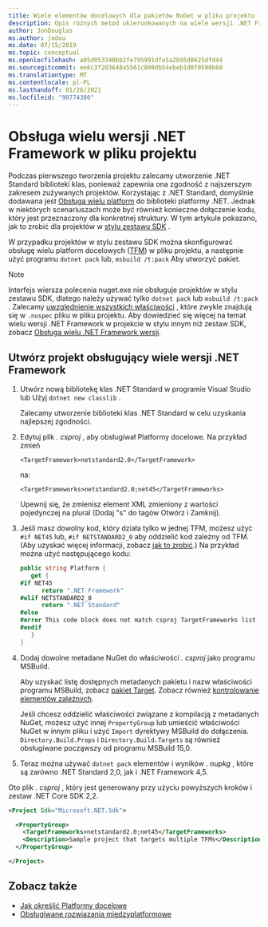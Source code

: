 ```yaml
---
title: Wiele elementów docelowych dla pakietów NuGet w pliku projektu
description: Opis różnych metod ukierunkowanych na wiele wersji .NET Framework z jednego pakietu NuGet w pliku projektu.
author: JonDouglas
ms.author: jodou
ms.date: 07/15/2019
ms.topic: conceptual
ms.openlocfilehash: a05d053340bb2fe795991dfa5a2b95d8625dfd44
ms.sourcegitcommit: ee6c3f203648a5561c809db54ebeb1d0f0598b68
ms.translationtype: MT
ms.contentlocale: pl-PL
ms.lasthandoff: 01/26/2021
ms.locfileid: "98774380"
---
```

# <a name="support-multiple-net-framework-versions-in-your-project-file"></a>Obsługa wielu wersji .NET Framework w pliku projektu

Podczas pierwszego tworzenia projektu zalecamy utworzenie .NET Standard biblioteki klas, ponieważ zapewnia ona zgodność z najszerszym zakresem zużywanych projektów. Korzystając z .NET Standard, domyślnie dodawana jest [Obsługa wielu platform](/dotnet/standard/library-guidance/cross-platform-targeting) do biblioteki platformy .NET. Jednak w niektórych scenariuszach może być również konieczne dołączenie kodu, który jest przeznaczony dla konkretnej struktury. W tym artykule pokazano, jak to zrobić dla projektów w [stylu zestawu SDK](../resources/check-project-format.md) .

W przypadku projektów w stylu zestawu SDK można skonfigurować obsługę wielu platform docelowych ([TFM](/dotnet/standard/frameworks)) w pliku projektu, a następnie użyć programu `dotnet pack` lub, `msbuild /t:pack` Aby utworzyć pakiet.

> [!NOTE]
> Interfejs wiersza polecenia nuget.exe nie obsługuje projektów w stylu zestawu SDK, dlatego należy używać tylko `dotnet pack` lub `msbuild /t:pack` . Zalecamy [uwzględnienie wszystkich właściwości](../reference/msbuild-targets.md#pack-target) , które zwykle znajdują się w `.nuspec` pliku w pliku projektu. Aby dowiedzieć się więcej na temat wielu wersji .NET Framework w projekcie w stylu innym niż zestaw SDK, zobacz [Obsługa wielu .NET Framework wersji](supporting-multiple-target-frameworks.md).

## <a name="create-a-project-that-supports-multiple-net-framework-versions"></a>Utwórz projekt obsługujący wiele wersji .NET Framework

1. Utwórz nową bibliotekę klas .NET Standard w programie Visual Studio lub Użyj `dotnet new classlib` .

   Zalecamy utworzenie biblioteki klas .NET Standard w celu uzyskania najlepszej zgodności.

2. Edytuj plik *. csproj* , aby obsługiwał Platformy docelowe. Na przykład zmień
   
   `<TargetFramework>netstandard2.0</TargetFramework>`
   
   na:
   
   `<TargetFrameworks>netstandard2.0;net45</TargetFrameworks>`

   Upewnij się, że zmienisz element XML zmieniony z wartości pojedynczej na plural (Dodaj "s" do tagów Otwórz i Zamknij).

3. Jeśli masz dowolny kod, który działa tylko w jednej TFM, możesz użyć `#if NET45` lub, `#if NETSTANDARD2_0` aby oddzielić kod zależny od TFM. (Aby uzyskać więcej informacji, zobacz [jak to zrobić](/dotnet/core/tutorials/libraries#how-to-multitarget).) Na przykład można użyć następującego kodu:

   ```csharp
   public string Platform {
      get {
   #if NET45
         return ".NET Framework"
   #elif NETSTANDARD2_0
         return ".NET Standard"
   #else
   #error This code block does not match csproj TargetFrameworks list
   #endif
      }
   }
   ```

4. Dodaj dowolne metadane NuGet do właściwości *. csproj* jako programu MSBuild.

   Aby uzyskać listę dostępnych metadanych pakietu i nazw właściwości programu MSBuild, zobacz [pakiet Target](../reference/msbuild-targets.md#pack-target). Zobacz również [kontrolowanie elementów zależnych](../consume-packages/package-references-in-project-files.md#controlling-dependency-assets).

   Jeśli chcesz oddzielić właściwości związane z kompilacją z metadanych NuGet, możesz użyć innej `PropertyGroup` lub umieścić właściwości NuGet w innym pliku i użyć `Import` dyrektywy MSBuild do dołączenia. `Directory.Build.Props` i `Directory.Build.Targets` są również obsługiwane począwszy od programu MSBuild 15,0.

5. Teraz można używać `dotnet pack` elementów i wyników *. nupkg* , które są zarówno .NET Standard 2,0, jak i .NET Framework 4,5.

Oto plik *. csproj* , który jest generowany przy użyciu powyższych kroków i zestaw .NET Core SDK 2,2.

```xml
<Project Sdk="Microsoft.NET.Sdk">

  <PropertyGroup>
    <TargetFrameworks>netstandard2.0;net45</TargetFrameworks>
    <Description>Sample project that targets multiple TFMs</Description>
  </PropertyGroup>

</Project>
```

## <a name="see-also"></a>Zobacz także

* [Jak określić Platformy docelowe](/dotnet/standard/frameworks#how-to-specify-target-frameworks)
* [Obsługiwane rozwiązania międzyplatformowe](/dotnet/standard/library-guidance/cross-platform-targeting)
